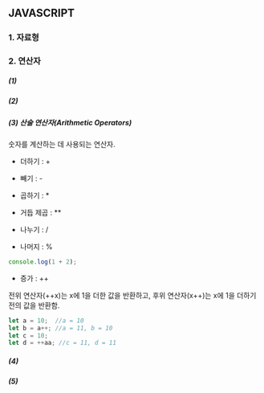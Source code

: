 ## JAVASCRIPT

### 1. 자료형

### 2. 연산자

##### (1)

##### (2)

##### (3) 산술 연산자(Arithmetic Operators)

숫자를 계산하는 데 사용되는 연산자.

- 더하기 : +

- 빼기 : -

- 곱하기 : *

- 거듭 제곱 : **

- 나누기 : /

- 나머지 : %

  

````````javascript
console.log(1 + 2);
````````

- 증가 : ++

전위 연산자(++x)는  x에 1을 더한 값을 반환하고, 후위 연산자(x++)는 x에 1을 더하기 전의 값을 반환함.

````````javascript
let a = 10;  //a = 10
let b = a++; //a = 11, b = 10
let c = 10;
let d = ++aa; //c = 11, d = 11
````````



##### (4)

##### (5)





